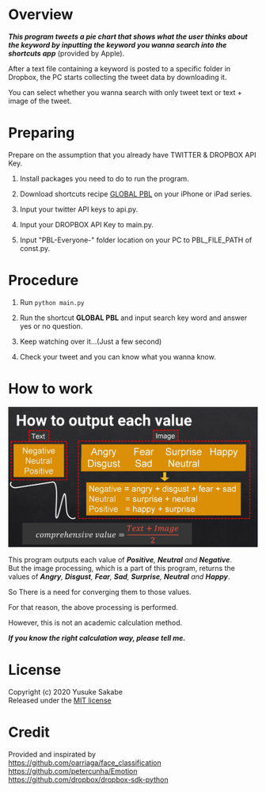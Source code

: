 # Overview

***This program tweets a pie chart that shows what the user thinks about the keyword by inputting the keyword you wanna search into the shortcuts app*** (provided by Apple).

After a text file containing a keyword is posted to a specific folder in Dropbox, the PC starts collecting the tweet data by downloading it.

You can select whether you wanna search with only tweet text or text + image of the tweet.

# Preparing

Prepare on the assumption that you already have TWITTER & DROPBOX API Key.

1. Install packages you need to do to run the program.

2. Download shortcuts recipe [GLOBAL PBL](https://www.icloud.com/shortcuts/4ff0c87bbce84a2688ce2a51601537c4) on your iPhone or iPad series.

3. Input your twitter API keys to api.py.

4. Input your DROPBOX API Key to main.py.

5. Input "PBL-Everyone-" folder location on your PC to PBL_FILE_PATH of const.py.

# Procedure

1. Run `python main.py`

2. Run the shortcut **GLOBAL PBL** and input search key word and answer yes or no question.

3. Keep watching over it...(Just a few second)

4. Check your tweet and you can know what you wanna know.

# How to work
![](https://github.com/yusuke-1105/Search-on-Twitter/blob/master/explanation/calculation.jpg)
  
This program outputs each value of ***Positive**, **Neutral** and **Negative***.  
But the image processing, which is a part of this program, returns the values of ***Angry**, **Disgust**, **Fear**, **Sad**, **Surprise**, **Neutral** and **Happy***.  
  
So There is a need for converging them to those values.   
  
For that reason, the above processing is performed.  
  
However, this is not an academic calculation method.  
  
***If you know the right calculation way, please tell me.***

# License

Copyright (c) 2020 Yusuke Sakabe  
Released under the [MIT license](https://github.com/yusuke-1105/Search-on-Twitter/blob/master/LICENSE)

# Credit

Provided and inspirated by  
https://github.com/oarriaga/face_classification  
https://github.com/petercunha/Emotion  
https://github.com/dropbox/dropbox-sdk-python  
